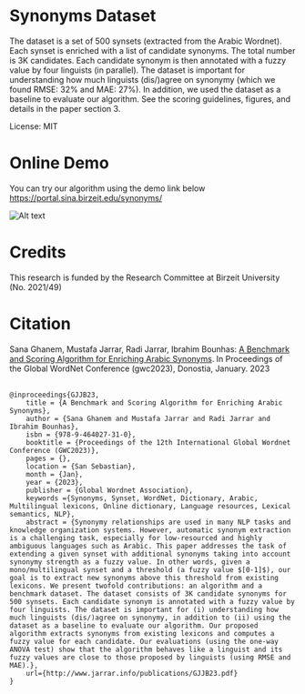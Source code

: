 # Synonyms Dataset
The dataset is a set of 500 synsets (extracted from the Arabic Wordnet). Each synset is enriched with a list of candidate synonyms. The total number is 3K candidates. Each candidate synonym is then annotated with a fuzzy value by four linguists (in parallel). The dataset is important for understanding how much linguists (dis/)agree on synonymy (which we found RMSE: 32% and MAE: 27%). In addition, we used the dataset as a baseline to evaluate our algorithm. See the scoring guidelines, figures, and details in the paper section 3.<br />

License: MIT

# Online Demo
You can try our algorithm using the demo link below <br />
https://portal.sina.birzeit.edu/synonyms/

![Alt text](https://portal.sina.birzeit.edu/synonyms/synonyms_screenshot.PNG)


# Credits
This research is funded by the Research Committee at Birzeit University (No. 2021/49)

# Citation
Sana Ghanem, Mustafa Jarrar, Radi Jarrar, Ibrahim Bounhas: [A Benchmark and Scoring Algorithm for Enriching Arabic Synonyms](http://www.jarrar.info/publications/GJJB23.pdf). In Proceedings of the Global WordNet Conference (gwc2023), Donostia, January. 2023
<br>
<br>

    @inproceedings{GJJB23,
        title = {A Benchmark and Scoring Algorithm for Enriching Arabic Synonyms},
        author = {Sana Ghanem and Mustafa Jarrar and Radi Jarrar and Ibrahim Bounhas},
        isbn = {978-9-464027-31-0},
        booktitle = {Proceedings of the 12th International Global Wordnet Conference (GWC2023)},
        pages = {},
        location = {San Sebastian},
        month = {Jan},
        year = {2023},
        publisher = {Global Wordnet Association},
        keywords ={Synonyms, Synset, WordNet, Dictionary, Arabic, Multilingual lexicons, Online dictionary, Language resources, Lexical semantics, NLP},
        abstract = {Synonymy relationships are used in many NLP tasks and knowledge organization systems. However, automatic synonym extraction is a challenging task, especially for low-resourced and highly ambiguous languages such as Arabic. This paper addresses the task of extending a given synset with additional synonyms taking into account synonymy strength as a fuzzy value. In other words, given a mono/multilingual synset and a threshold (a fuzzy value $[0-1]$), our goal is to extract new synonyms above this threshold from existing lexicons. We present twofold contributions: an algorithm and a benchmark dataset. The dataset consists of 3K candidate synonyms for 500 synsets. Each candidate synonym is annotated with a fuzzy value by four linguists. The dataset is important for (i) understanding how much linguists (dis/)agree on synonymy, in addition to (ii) using the dataset as a baseline to evaluate our algorithm. Our proposed algorithm extracts synonyms from existing lexicons and computes a fuzzy value for each candidate. Our evaluations (using the one-way ANOVA test) show that the algorithm behaves like a linguist and its fuzzy values are close to those proposed by linguists (using RMSE and MAE).},
        url={http://www.jarrar.info/publications/GJJB23.pdf}
    }

